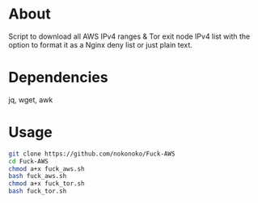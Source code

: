 # About
Script to download all AWS IPv4 ranges & Tor exit node IPv4 list with the option to format it as a Nginx deny list or just plain text.

# Dependencies
jq, wget, awk

# Usage
```bash
git clone https://github.com/nokonoko/Fuck-AWS
cd Fuck-AWS
chmod a+x fuck_aws.sh
bash fuck_aws.sh
chmod a+x fuck_tor.sh
bash fuck_tor.sh
```